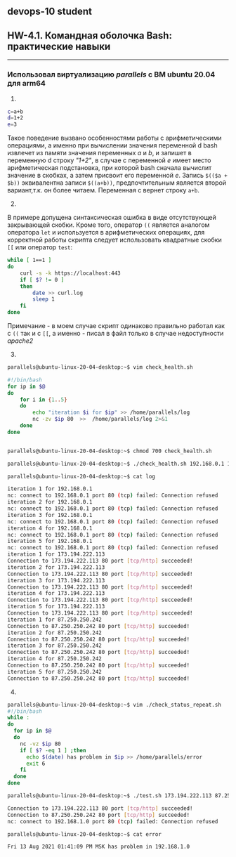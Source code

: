 ## devops-10 student

## HW-4.1. Командная оболочка Bash: практические навыки

---
### Использовал виртуализацию ***parallels*** c ВМ ubuntu 20.04 для arm64

1.

```bash
c=a+b
d=1+2
e=3
```

Такое поведение вызвано особенностями работы с арифметическими операциями, а именно при вычислении значения переменной d bash извлечет из памяти значения переменных *a* и *b*, и запишет в переменную d строку *"1+2"*, в случае с переменной *e* имеет место арифметическая подстановка, при которой bash сначала вычислит значение в скобках, а затем присвоит его переменной *e*. Запись `$(($a + $b))` эквивалентна записи `$((a+b))`, предпочтительным является второй вариант,т.к.  он более читаем. Переменная c вернет строку `a+b`.

2.
В примере допущена синтаксическая ошибка в виде отсутствующей закрывающей скобки.
Кроме того, оператор `((` является аналогом оператора `let` и используется в арифметических операциях, для корректной работы скрипта следует использовать квадратные скобки `[[` или оператор `test`:

```bash
while [ 1==1 ]
do
    curl -s -k https://localhost:443
    if [ $? != 0 ]
    then
        date >> curl.log
        sleep 1
    fi
done
```
Примечание - в моем случае скрипт одинаково правильно работал как с `((` так и с `[[`, а именно - писал в файл только в случае недоступности *apache2*

3.

```bash
parallels@ubuntu-linux-20-04-desktop:~$ vim check_health.sh 

#!/bin/bash
for ip in $@
do
    for i in {1..5}
    do
        echo "iteration $i for $ip" >> /home/parallels/log
        nc -zv $ip 80  >>  /home/parallels/log 2>&1
    done
done


parallels@ubuntu-linux-20-04-desktop:~$ chmod 700 check_health.sh

parallels@ubuntu-linux-20-04-desktop:~$ ./check_health.sh 192.168.0.1 173.194.222.113 87.250.250.242

parallels@ubuntu-linux-20-04-desktop:~$ cat log

iteration 1 for 192.168.0.1
nc: connect to 192.168.0.1 port 80 (tcp) failed: Connection refused
iteration 2 for 192.168.0.1
nc: connect to 192.168.0.1 port 80 (tcp) failed: Connection refused
iteration 3 for 192.168.0.1
nc: connect to 192.168.0.1 port 80 (tcp) failed: Connection refused
iteration 4 for 192.168.0.1
nc: connect to 192.168.0.1 port 80 (tcp) failed: Connection refused
iteration 5 for 192.168.0.1
nc: connect to 192.168.0.1 port 80 (tcp) failed: Connection refused
iteration 1 for 173.194.222.113
Connection to 173.194.222.113 80 port [tcp/http] succeeded!
iteration 2 for 173.194.222.113
Connection to 173.194.222.113 80 port [tcp/http] succeeded!
iteration 3 for 173.194.222.113
Connection to 173.194.222.113 80 port [tcp/http] succeeded!
iteration 4 for 173.194.222.113
Connection to 173.194.222.113 80 port [tcp/http] succeeded!
iteration 5 for 173.194.222.113
Connection to 173.194.222.113 80 port [tcp/http] succeeded!
iteration 1 for 87.250.250.242
Connection to 87.250.250.242 80 port [tcp/http] succeeded!
iteration 2 for 87.250.250.242
Connection to 87.250.250.242 80 port [tcp/http] succeeded!
iteration 3 for 87.250.250.242
Connection to 87.250.250.242 80 port [tcp/http] succeeded!
iteration 4 for 87.250.250.242
Connection to 87.250.250.242 80 port [tcp/http] succeeded!
iteration 5 for 87.250.250.242
Connection to 87.250.250.242 80 port [tcp/http] succeeded!

```
4.

```bash
parallels@ubuntu-linux-20-04-desktop:~$ vim ./check_status_repeat.sh
#!/bin/bash
while :
do
  for ip in $@
  do
    nc -vz $ip 80
    if [ $? -eq 1 ] ;then
      echo $(date) has problem in $ip >> /home/parallels/error
      exit 6
    fi
  done
done

parallels@ubuntu-linux-20-04-desktop:~$ ./test.sh 173.194.222.113 87.250.250.242 192.168.1.0

Connection to 173.194.222.113 80 port [tcp/http] succeeded!
Connection to 87.250.250.242 80 port [tcp/http] succeeded!
nc: connect to 192.168.1.0 port 80 (tcp) failed: Connection refused

parallels@ubuntu-linux-20-04-desktop:~$ cat error

Fri 13 Aug 2021 01:41:09 PM MSK has problem in 192.168.1.0
```
